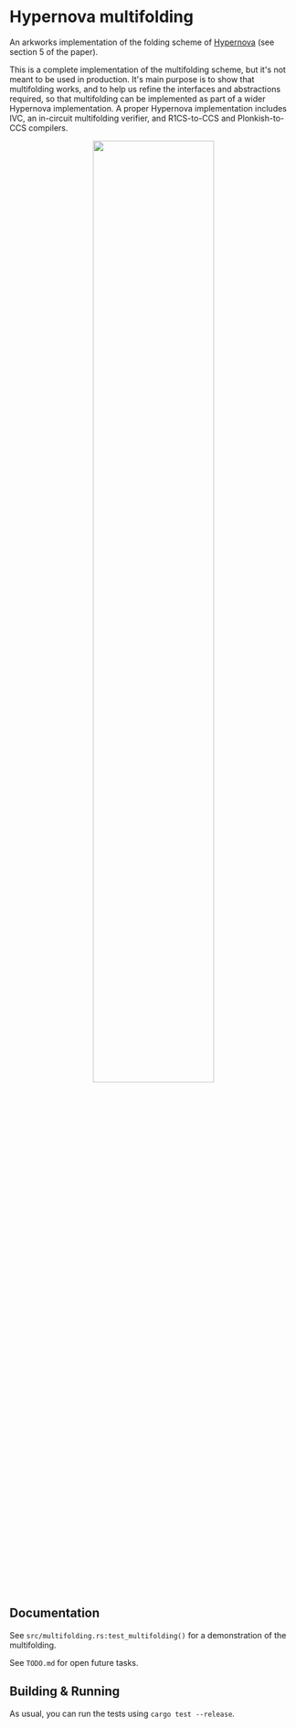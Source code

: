 # Hypernova multifolding

An arkworks implementation of the folding scheme of [Hypernova](https://eprint.iacr.org/2023/573) (see section 5 of the paper).

This is a complete implementation of the multifolding scheme, but it's not meant to be used in production. It's main purpose is to show that multifolding works, and to help us refine the interfaces and abstractions required, so that multifolding can be implemented as part of a wider Hypernova implementation. A proper Hypernova implementation includes IVC, an in-circuit multifolding verifier, and R1CS-to-CCS and Plonkish-to-CCS compilers.


<center>
<img
    width="65%"
    src="https://github.com/privacy-scaling-explorations/multifolding-poc/raw/main/doc/images/multifolding_diagram.png"
/>
</center>

## Documentation

See `src/multifolding.rs:test_multifolding()` for a demonstration of the multifolding.

See `TODO.md` for open future tasks.

## Building & Running

As usual, you can run the tests using `cargo test --release`.






